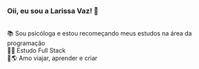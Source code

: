 ### Oii, eu sou a Larissa Vaz! 👋
<!--
**Larissavaz/Larissavaz** is a ✨ _special_ ✨ repository because its `README.md` (this file) appears on your GitHub profile.

Here are some ideas to get you started:

- 🔭 I’m currently working on ...
- 🌱 I’m currently learning ...
- 👯 I’m looking to collaborate on ...
- 🤔 I’m looking for help with ...
- 💬 Ask me about ...
- 📫 How to reach me: ...
- 😄 Pronouns: ...
- ⚡ Fun fact: ...
-->
<br>
📚 Sou psicóloga e estou recomeçando meus estudos na área da programação <br>
👨‍💻 Estudo Full Stack<br>
💙🌎 Amo viajar, aprender e criar 
<br>
